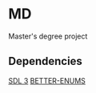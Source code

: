 # MD
Master's degree project

## Dependencies
[SDL 3](https://github.com/libsdl-org/SDL)
[BETTER-ENUMS](https://github.com/libsdl-org/SDL)